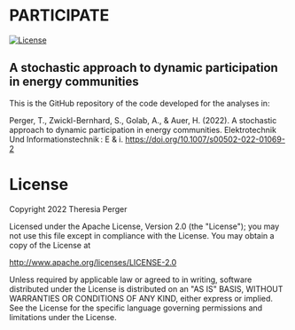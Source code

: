 # PARTICIPATE
[![License](https://img.shields.io/badge/License-Apache_2.0-blue.svg)](https://opensource.org/licenses/Apache-2.0)

## A stochastic approach to dynamic participation in energy communities

This is the GitHub repository of the code developed for the analyses in: 

Perger, T., Zwickl-Bernhard, S., Golab, A., & Auer, H. (2022). A stochastic approach to dynamic participation in energy communities. Elektrotechnik Und Informationstechnik : E & i. https://doi.org/10.1007/s00502-022-01069-2 


# License

Copyright 2022 Theresia Perger

Licensed under the Apache License, Version 2.0 (the "License"); you may not use this file except in compliance with the License. You may obtain a copy of the License at

http://www.apache.org/licenses/LICENSE-2.0

Unless required by applicable law or agreed to in writing, software distributed under the License is distributed on an "AS IS" BASIS, WITHOUT WARRANTIES OR CONDITIONS OF ANY KIND, either express or implied. See the License for the specific language governing permissions and limitations under the License.
